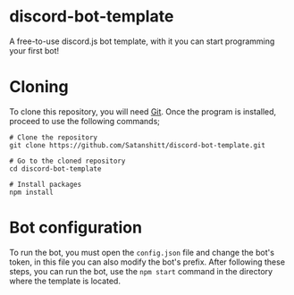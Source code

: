# discord-bot-template
A free-to-use discord.js bot template, with it you can start programming your first bot!

# Cloning
To clone this repository, you will need [Git](https://git-scm.com/). Once the program is installed, proceed to use the following commands;

```
# Clone the repository
git clone https://github.com/Satanshitt/discord-bot-template.git

# Go to the cloned repository
cd discord-bot-template

# Install packages
npm install
```

# Bot configuration
To run the bot, you must open the `config.json` file and change the bot's token, in this file you can also modify the bot's prefix. After following these steps, you can run the bot, use the `npm start` command in the directory where the template is located.
